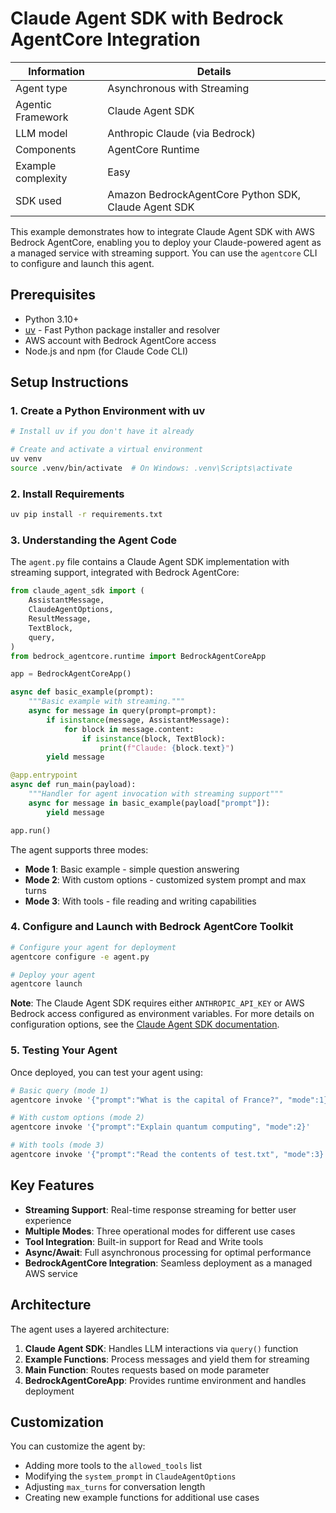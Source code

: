 # Claude Agent SDK with Bedrock AgentCore Integration

| Information         | Details                                                                      |
|---------------------|------------------------------------------------------------------------------|
| Agent type          | Asynchronous with Streaming                                                 |
| Agentic Framework   | Claude Agent SDK                                                           |
| LLM model           | Anthropic Claude (via Bedrock)                                              |
| Components          | AgentCore Runtime                                |
| Example complexity  | Easy                                                                 |
| SDK used            | Amazon BedrockAgentCore Python SDK, Claude Agent SDK                        |

This example demonstrates how to integrate Claude Agent SDK with AWS Bedrock AgentCore, enabling you to deploy your Claude-powered agent as a managed service with streaming support. You can use the `agentcore` CLI to configure and launch this agent.

## Prerequisites

- Python 3.10+
- [uv](https://github.com/astral-sh/uv) - Fast Python package installer and resolver
- AWS account with Bedrock AgentCore access
- Node.js and npm (for Claude Code CLI)

## Setup Instructions

### 1. Create a Python Environment with uv

```bash
# Install uv if you don't have it already

# Create and activate a virtual environment
uv venv
source .venv/bin/activate  # On Windows: .venv\Scripts\activate
```

### 2. Install Requirements

```bash
uv pip install -r requirements.txt
```

### 3. Understanding the Agent Code

The `agent.py` file contains a Claude Agent SDK implementation with streaming support, integrated with Bedrock AgentCore:

```python
from claude_agent_sdk import (
    AssistantMessage,
    ClaudeAgentOptions,
    ResultMessage,
    TextBlock,
    query,
)
from bedrock_agentcore.runtime import BedrockAgentCoreApp

app = BedrockAgentCoreApp()

async def basic_example(prompt):
    """Basic example with streaming."""
    async for message in query(prompt=prompt):
        if isinstance(message, AssistantMessage):
            for block in message.content:
                if isinstance(block, TextBlock):
                    print(f"Claude: {block.text}")
        yield message

@app.entrypoint
async def run_main(payload):
    """Handler for agent invocation with streaming support"""
    async for message in basic_example(payload["prompt"]):
        yield message

app.run()
```

The agent supports three modes:
- **Mode 1**: Basic example - simple question answering
- **Mode 2**: With custom options - customized system prompt and max turns
- **Mode 3**: With tools - file reading and writing capabilities

### 4. Configure and Launch with Bedrock AgentCore Toolkit

```bash
# Configure your agent for deployment
agentcore configure -e agent.py

# Deploy your agent
agentcore launch
```

**Note**: The Claude Agent SDK requires either `ANTHROPIC_API_KEY` or AWS Bedrock access configured as environment variables. For more details on configuration options, see the [Claude Agent SDK documentation](https://docs.claude.com/en/api/agent-sdk/overview#core-concepts).

### 5. Testing Your Agent

Once deployed, you can test your agent using:

```bash
# Basic query (mode 1)
agentcore invoke '{"prompt":"What is the capital of France?", "mode":1}'

# With custom options (mode 2)
agentcore invoke '{"prompt":"Explain quantum computing", "mode":2}'

# With tools (mode 3)
agentcore invoke '{"prompt":"Read the contents of test.txt", "mode":3}'
```

## Key Features

- **Streaming Support**: Real-time response streaming for better user experience
- **Multiple Modes**: Three operational modes for different use cases
- **Tool Integration**: Built-in support for Read and Write tools
- **Async/Await**: Full asynchronous processing for optimal performance
- **BedrockAgentCore Integration**: Seamless deployment as a managed AWS service

## Architecture

The agent uses a layered architecture:
1. **Claude Agent SDK**: Handles LLM interactions via `query()` function
2. **Example Functions**: Process messages and yield them for streaming
3. **Main Function**: Routes requests based on mode parameter
4. **BedrockAgentCoreApp**: Provides runtime environment and handles deployment

## Customization

You can customize the agent by:
- Adding more tools to the `allowed_tools` list
- Modifying the `system_prompt` in `ClaudeAgentOptions`
- Adjusting `max_turns` for conversation length
- Creating new example functions for additional use cases
